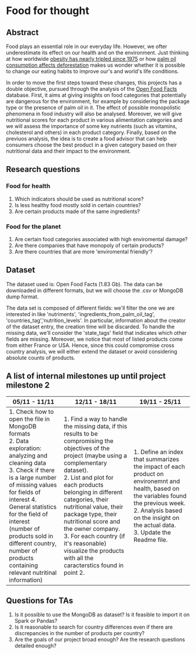 # Food for thought


## Abstract
Food plays an essential role in our everyday life. However, we ofter underestimate its effect on our health and on the environment.
Just thinking at how worldwide [obesity has nearly tripled since 1975](http://www.who.int/news-room/fact-sheets/detail/obesity-and-overweight) or how [palm oil consumption affects deforestation](https://www.independent.co.uk/life-style/palm-oil-health-impact-environment-animals-deforestation-heart-a8505521.html) makes us wonder whether it is possible to change our eating habits to improve our's and world's life conditions. 

In order to move the first steps toward these changes, this projects has a double objective, pursued through the analysis of the [Open Food Facts](https://world.openfoodfacts.org/) database. First, it aims at giving insights on food categories that potentially are dangerous for the environment, for example by considering the package type or the presence of palm oil in it. The effect of possible monopolistic phenomena in food industry will also be analysed. Moreover, we will give nutritional scores for each product in various alimentation categories and we will assess the importance of some key nutrients (such as vitamins, cholesterol and others) in each product category.
Finally, based on the previuos analysis, the idea is to create a food advisor that can help consumers choose the best product in a given category based on their nutritional data and their impact to the environment. 

## Research questions

### Food for health

1. Which indicators should be used as nutritional score?
2. Is less healthy food mostly sold in certain countries?
3. Are certain products made of the same ingredients?

### Food for the planet
1. Are certain food categories associated with high enviromental damage?
2. Are there companies that have monopoly of certain products?
3. Are there countries that are more 'enviromental friendly'?

## Dataset
The dataset used is: Open Food Facts (1.83 Gb).
The data can be downloaded in different formats, but we will choose the .csv or MongoDB dump format.

The data set is composed of different fields: we'll filter the one we are interested in like  'nutriments', 'ingredients_from_palm_oil_tag', 'countries_tag','nutrition_levels'. In particular, information about the creator of the dataset entry, the creation time will be discarded.
To handle the missing data, we'll consider the 'state_tags' field that indicates which other fields are missing.
Moreover, we notice that most of listed products come from either France or USA. Hence, since this could compromise cross country analysis, we will either extend the dataset or avoid considering absolute counts of products.

## A list of internal milestones up until project milestone 2
| 05/11 - 11/11                                                                                                                                                                                                                                                                                                                                                    | 12/11 - 18/11                                                                                                                                                                                                                                                                                                                                                                                                                                  | 19/11 - 25/11                                                                                                                                                                                                                         |
|------------------------------------------------------------------------------------------------------------------------------------------------------------------------------------------------------------------------------------------------------------------------------------------------------------------------------------------------------------------|------------------------------------------------------------------------------------------------------------------------------------------------------------------------------------------------------------------------------------------------------------------------------------------------------------------------------------------------------------------------------------------------------------------------------------------------|---------------------------------------------------------------------------------------------------------------------------------------------------------------------------------------------------------------------------------------|
| 1. Check how to open the file in MongoDB formats <br/> 2. Data exploration: analyzing and cleaning data <br/> 3. Check if there is a large number of missing values for fields of interest  4. General statistics for the field of interest <br/> (number of products sold in different country,  number of products containing relevant nutritinal information) | 1. Find a way to handle the missing data,  if this results to be compromising the objectives of the project (maybe using a complementary dataset). <br/> 2. List and plot for each products belonging in different categories,  their nutritional value, their package type, their nutritional score and the owner company.<br/> 3. For each country (if it's reasonable) visualize the products  with all the caracterstics found in point 2. | 1. Define an index that summarizes the impact of each product on environemnt and health,  based on the variables found the previous week. <br/> 2. Analysis based on the insight on the actual data. <br/> 3. Update the Readme file. |


## Questions for TAs

1. Is it possible to use the MongoDB as dataset? Is it feasible to import it on Spark or Pandas?
2. Is it reasonable to search for country differences even if there are discrepancies in the number of products per country?
3. Are the goals of our project broad enough? Are the research questions detailed enough?

